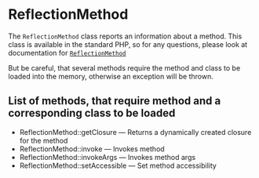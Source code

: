 ReflectionMethod
==============

The `ReflectionMethod` class reports an information about a method. This class is available in the standard PHP, so for any questions, please look at documentation for [`ReflectionMethod`][0]

But be careful, that several methods require the method and class to be loaded into the memory, otherwise an exception will be thrown.

List of methods, that require method and a corresponding class to be loaded
---------

- ReflectionMethod::getClosure — Returns a dynamically created closure for the method
- ReflectionMethod::invoke — Invokes method
- ReflectionMethod::invokeArgs — Invokes method args
- ReflectionMethod::setAccessible — Set method accessibility

[0]: http://php.net/manual/en/class.reflectionmethod.php
